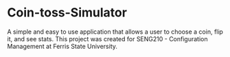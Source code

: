 # Coin-toss-Simulator
A simple and easy to use application that allows a user to choose a coin, flip it, and see stats.  This project was created for SENG210 - Configuration Management at Ferris State University.
